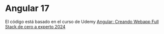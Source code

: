 # Angular 17

El código está basado en el curso de Udemy [Angular: Creando Webapp Full Stack de cero a experto 2024](https://www.udemy.com/course/angular-spring/?couponCode=ST10MT8624)

